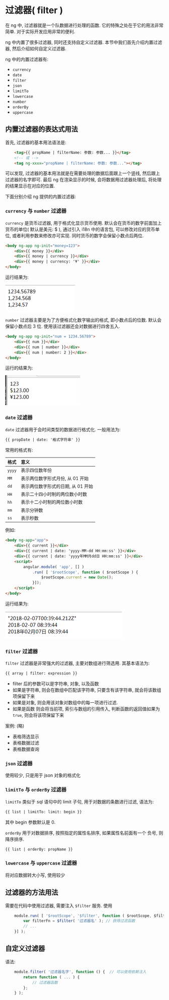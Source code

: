 # 过滤器( filter )

在 ng 中, 过滤器就是一个队数据进行处理的函数. 它的特殊之处在于它的用法非常简单. 对于实际开发应用非常的便利.

ng 中内置了很多过滤器, 同时还支持自定义过滤器. 本节中我们首先介绍内置过滤器, 然后介绍如何自定义过滤器.

ng 中的内置过滤器有: 

- `currency`
- `date`
- `filter`
- `json`
- `limitTo`
- `lowercase`
- `number`
- `orderBy`
- `uppercase`


## 内置过滤器的表达式用法

首先, 过滤器的基本用法语法是:

```html
    <tag>{{ propName | filterName: 参数: 参数... }}</tag>
    <!-- 或 -->
    <tag ng-xxxx="propName | filterName: 参数: 参数..."></tag>
```

可以发现, 过滤器的基本用法就是在需要处理的数据后面跟上一个竖线, 然后跟上过滤器的名字即可. 
最后 ng 在渲染显示的时候, 会将数据用过滤器处理后, 将处理的结果显示在对应的位置.

下面分别介绍 ng 提供的内置过滤器:

### `currency` 与 `number` 过滤器

`currency` 是货币过滤器, 用于格式化显示货币使用. 默认会在货币的数字前面加上货币的单位( 默认是美元: $ ), 
通过引入 i18n 中的语言包, 可以修改对应的货币单位, 或者利用参数来修改亦可实现. 同时货币的数字会保留小数点后两位.

```html
<body ng-app ng-init="money=123">
    <div>{{ money }}</div>
    <div>{{ money | currency }}</div>
    <div>{{ money | currency: '¥' }}</div>
</body>
```


运行结果为:

![](./imgs/2018-02-07_083157.png)


`number` 过滤器主要是为了方便格式化数字输出的格式, 即小数点后的位数. 默认会保留小数点后 3 位. 
使用该过滤器还会对数据进行四舍五入.

```html
<body ng-app ng-init="num = 1234.56789">
    <div>{{ num }}</div>
    <div>{{ num | number }}</div>
    <div>{{ num | number: 2 }}</div>
</body>
```

运行的结果为:

![](./imgs/2018-02-07_082701.png)

### `date` 过滤器

`date` 过滤器用于会时间类型的数据进行格式化. 一般用法为: 

```html
{{ propDate | date: '格式字符串' }}
```

常用的格式有:

|格式|意义|
|:--|:--|
|`yyyy`|表示四位数年份|
|`MM`|表示两位数字形式月份, 从 01 开始|
|`dd`|表示两位数字形式的日期, 从 01 开始|
|`HH`|表示二十四小时制的两位数小时数|
|`hh`|表示十二小时制的两位数小时数|
|`mm`|表示分钟数|
|`ss`|表示秒数|

例如:

```html
<body ng-app="app">
    <div>{{ current }}</div>
    <div>{{ current | date: 'yyyy-MM-dd HH:mm:ss' }}</div>
    <div>{{ current | date: 'yyyy年MM月dd日 HH:mm:ss' }}</div>
    <script>
        angular.module( 'app', [] )
            .run( [ '$rootScope', function ( $rootScope ) {
                $rootScope.current = new Date();
            }]);
    </script>
</body>
```

运行结果为:

![](./imgs/2018-02-07_084019.png)




### `filter` 过滤器

`filter` 过滤器是非常强大的过滤器, 主要对数组进行筛选用. 其基本语法为:

```html
{{ array | filter: expression }}
```

- filter 后的参数可以是字符串, 对象, 以及函数
- 如果是字符串, 则会在数组中匹配该字符串, 只要含有该字符串, 就会将该数组项保留下来
- 如果是对象, 则会用该对象对数组中的每一项进行过滤.
- 如果是函数 则会将当前项, 索引与数组的引用传入, 判断函数的返回值如果为 `true`, 则会将该项保留下来


案例: (略)
- 表格筛选显示
- 表格数据过滤
- 表格数据查询


### `json` 过滤器

使用较少, 只是用于 json 对象的格式化

### `limitTo` 与 `orderBy` 过滤器

`limitTo` 类似于 sql 语句中的 limit 子句, 用于对数据的条数进行过滤, 语法为:

```html
{{ list | limitTo: limit: begin }}
```

其中 begin 参数默认是 0.

`orderBy` 用于对数据排序, 按照指定的属性名排序, 如果属性名前面有一个 负号, 则降序排序.

```html
{{ list | orderBy: propName }}
```


### `lowercase` 与 `uppercase` 过滤器

将对应数据转大小写, 使用较少





## 过滤器的方法用法

需要在代码中使用过滤器, 需要注入 `$filter` 服务. 使用

```javascript
    module.run( [ '$rootScope', '$filter', function ( $rootScope, $filter ) {
        var filterFn = $filter( '过滤器名' ); // 获得过滤函数
        // ...
    }] );
```


## 自定义过滤器


语法:

```javascript
    module.filter( '过滤器名字', function () {  // 可以使用依赖注入
        return function ( ... ) {
            // 过滤器函数
        };
    } );
```
